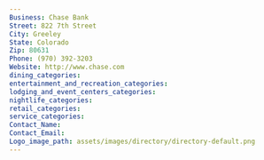 ```yaml
---
Business: Chase Bank
Street: 822 7th Street
City: Greeley
State: Colorado
Zip: 80631
Phone: (970) 392-3203
Website: http://www.chase.com
dining_categories: 
entertainment_and_recreation_categories: 
lodging_and_event_centers_categories: 
nightlife_categories: 
retail_categories: 
service_categories: 
Contact_Name: 
Contact_Email: 
Logo_image_path: assets/images/directory/directory-default.png
---
```

